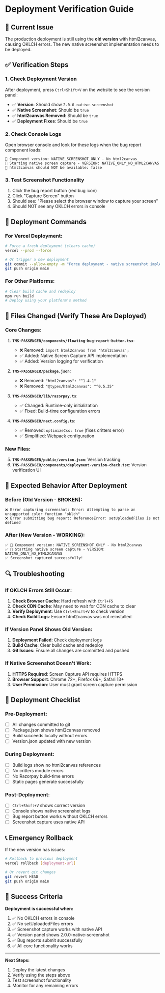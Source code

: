 # Deployment Verification Guide

## 🚨 Current Issue
The production deployment is still using the **old version** with html2canvas, causing OKLCH errors. The new native screenshot implementation needs to be deployed.

## ✅ Verification Steps

### 1. **Check Deployment Version**
After deployment, press `Ctrl+Shift+V` on the website to see the version panel:
- ✅ **Version**: Should show `2.0.0-native-screenshot`
- ✅ **Native Screenshot**: Should be `true`
- ✅ **html2canvas Removed**: Should be `true`
- ✅ **Deployment Fixes**: Should be `true`

### 2. **Check Console Logs**
Open browser console and look for these logs when the bug report component loads:
```
🐛 Component version: NATIVE_SCREENSHOT_ONLY - No html2canvas
🐛 Starting native screen capture - VERSION: NATIVE_ONLY_NO_HTML2CANVAS
🐛 html2canvas should NOT be available: false
```

### 3. **Test Screenshot Functionality**
1. Click the bug report button (red bug icon)
2. Click "Capture Screen" button
3. Should see: "Please select the browser window to capture your screen"
4. Should NOT see any OKLCH errors in console

## 🔧 Deployment Commands

### **For Vercel Deployment:**
```bash
# Force a fresh deployment (clears cache)
vercel --prod --force

# Or trigger a new deployment
git commit --allow-empty -m "Force deployment - native screenshot implementation"
git push origin main
```

### **For Other Platforms:**
```bash
# Clear build cache and redeploy
npm run build
# Deploy using your platform's method
```

## 📁 Files Changed (Verify These Are Deployed)

### **Core Changes:**
1. **`TMS-PASSENGER/components/floating-bug-report-button.tsx`**:
   - ❌ Removed: `import html2canvas from 'html2canvas';`
   - ✅ Added: Native Screen Capture API implementation
   - ✅ Added: Version logging for verification

2. **`TMS-PASSENGER/package.json`**:
   - ❌ Removed: `"html2canvas": "^1.4.1"`
   - ❌ Removed: `"@types/html2canvas": "^0.5.35"`

3. **`TMS-PASSENGER/lib/razorpay.ts`**:
   - ✅ Changed: Runtime-only initialization
   - ✅ Fixed: Build-time configuration errors

4. **`TMS-PASSENGER/next.config.ts`**:
   - ✅ Removed: `optimizeCss: true` (fixes critters error)
   - ✅ Simplified: Webpack configuration

### **New Files:**
5. **`TMS-PASSENGER/public/version.json`**: Version tracking
6. **`TMS-PASSENGER/components/deployment-version-check.tsx`**: Version verification UI

## 🐛 Expected Behavior After Deployment

### **Before (Old Version - BROKEN)**:
```
❌ Error capturing screenshot: Error: Attempting to parse an unsupported color function "oklch"
❌ Error submitting bug report: ReferenceError: setUploadedFiles is not defined
```

### **After (New Version - WORKING)**:
```
✅ 🐛 Component version: NATIVE_SCREENSHOT_ONLY - No html2canvas
✅ 🐛 Starting native screen capture - VERSION: NATIVE_ONLY_NO_HTML2CANVAS
✅ Screenshot captured successfully!
```

## 🔍 Troubleshooting

### **If OKLCH Errors Still Occur:**
1. **Check Browser Cache**: Hard refresh with `Ctrl+F5`
2. **Check CDN Cache**: May need to wait for CDN cache to clear
3. **Verify Deployment**: Use `Ctrl+Shift+V` to check version
4. **Check Build Logs**: Ensure html2canvas was not reinstalled

### **If Version Panel Shows Old Version:**
1. **Deployment Failed**: Check deployment logs
2. **Build Cache**: Clear build cache and redeploy
3. **Git Issues**: Ensure all changes are committed and pushed

### **If Native Screenshot Doesn't Work:**
1. **HTTPS Required**: Screen Capture API requires HTTPS
2. **Browser Support**: Chrome 72+, Firefox 66+, Safari 13+
3. **User Permission**: User must grant screen capture permission

## 🚀 Deployment Checklist

### **Pre-Deployment:**
- [ ] All changes committed to git
- [ ] Package.json shows html2canvas removed
- [ ] Build succeeds locally without errors
- [ ] Version.json updated with new version

### **During Deployment:**
- [ ] Build logs show no html2canvas references
- [ ] No critters module errors
- [ ] No Razorpay build-time errors
- [ ] Static pages generate successfully

### **Post-Deployment:**
- [ ] `Ctrl+Shift+V` shows correct version
- [ ] Console shows native screenshot logs
- [ ] Bug report button works without OKLCH errors
- [ ] Screenshot capture uses native API

## 📞 Emergency Rollback

If the new version has issues:
```bash
# Rollback to previous deployment
vercel rollback [deployment-url]

# Or revert git changes
git revert HEAD
git push origin main
```

## 🎯 Success Criteria

**Deployment is successful when:**
1. ✅ No OKLCH errors in console
2. ✅ No setUploadedFiles errors
3. ✅ Screenshot capture works with native API
4. ✅ Version panel shows 2.0.0-native-screenshot
5. ✅ Bug reports submit successfully
6. ✅ All core functionality works

---

**Next Steps:**
1. Deploy the latest changes
2. Verify using the steps above
3. Test screenshot functionality
4. Monitor for any remaining errors
